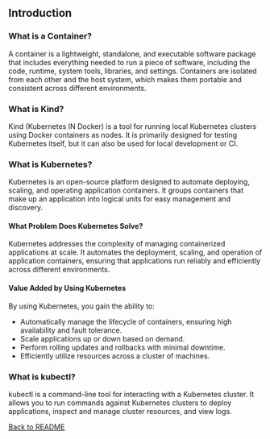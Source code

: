 ## Introduction

### What is a Container?

A container is a lightweight, standalone, and executable software package that
includes everything needed to run a piece of software, including the code,
runtime, system tools, libraries, and settings. Containers are isolated from
each other and the host system, which makes them portable and consistent across
different environments.

### What is Kind?

Kind (Kubernetes IN Docker) is a tool for running local Kubernetes clusters
using Docker containers as nodes. It is primarily designed for testing
Kubernetes itself, but it can also be used for local development or CI.

### What is Kubernetes?

Kubernetes is an open-source platform designed to automate deploying, scaling,
and operating application containers. It groups containers that make up an
application into logical units for easy management and discovery.

#### What Problem Does Kubernetes Solve?

Kubernetes addresses the complexity of managing containerized applications at
scale. It automates the deployment, scaling, and operation of application
containers, ensuring that applications run reliably and efficiently across
different environments.

#### Value Added by Using Kubernetes

By using Kubernetes, you gain the ability to:

- Automatically manage the lifecycle of containers, ensuring high availability
  and fault tolerance.
- Scale applications up or down based on demand.
- Perform rolling updates and rollbacks with minimal downtime.
- Efficiently utilize resources across a cluster of machines.

### What is kubectl?

kubectl is a command-line tool for interacting with a Kubernetes cluster. It
allows you to run commands against Kubernetes clusters to deploy applications,
inspect and manage cluster resources, and view logs.

[Back to README](../README.md)
